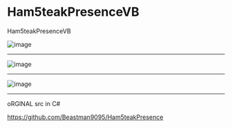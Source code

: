 # Ham5teakPresenceVB
Ham5teakPresenceVB

![image](https://user-images.githubusercontent.com/74623428/208123536-95d44279-ed69-4501-b67a-6fe1dd748b4f.png)

-- --

![image](https://user-images.githubusercontent.com/74623428/208123628-ae8c37c0-6519-4139-bbae-6e29607dbaff.png)

-- --
![image](https://user-images.githubusercontent.com/74623428/208123695-3eaa0007-2350-415d-a64a-7556ab6ee82f.png)

-- --

oRGINAL src in C#

https://github.com/Beastman9095/Ham5teakPresence
